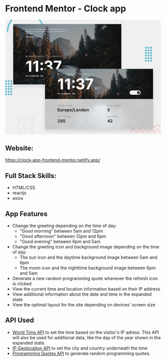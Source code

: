 # Frontend Mentor - Clock app

![Design preview for the Clock app coding challenge](./preview.jpg)

## Website:

https://clock-app-frontend-mentor.netlify.app/

## Full Stack Skills:
- HTML/CSS
- reactjs
- axios

## App Features

- Change the greeting depending on the time of day:
  - "Good morning" between 5am and 12pm
  - "Good afternoon" between 12pm and 6pm
  - "Good evening" between 6pm and 5am
- Change the greeting icon and background image depending on the time of day:
  - The sun icon and the daytime background image between 5am and 6pm
  - The moon icon and the nighttime background image between 6pm and 5am
- Generate a new random programming quote whenever the refresh icon is clicked
- View the current time and location information based on their IP address
- View additional information about the date and time in the expanded state
- View the optimal layout for the site depending on devices' screen size

## API Used

- [World Time API](http://worldtimeapi.org/) to set the time based on the visitor's IP adress. This API will also be used for additional data, like the day of the year shown in the expanded state.
- [IP Geolocation API](https://freegeoip.app/) to set the city and country underneath the time
- [Programming Quotes API](https://api.quotable.io/random) to generate random programming quotes.





